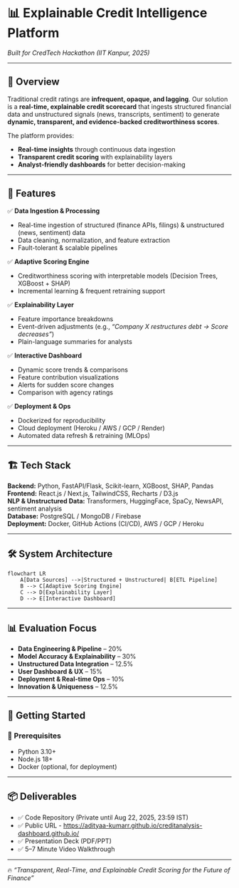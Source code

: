 # 📊 Explainable Credit Intelligence Platform  
*Built for CredTech Hackathon (IIT Kanpur, 2025)*  

---

## 📖 Overview  
Traditional credit ratings are **infrequent, opaque, and lagging**. Our solution is a **real-time, explainable credit scorecard** that ingests structured financial data and unstructured signals (news, transcripts, sentiment) to generate **dynamic, transparent, and evidence-backed creditworthiness scores**.  

The platform provides:  
- **Real-time insights** through continuous data ingestion  
- **Transparent credit scoring** with explainability layers  
- **Analyst-friendly dashboards** for better decision-making  

---

## 🎯 Features  

✅ **Data Ingestion & Processing**  
- Real-time ingestion of structured (finance APIs, filings) & unstructured (news, sentiment) data  
- Data cleaning, normalization, and feature extraction  
- Fault-tolerant & scalable pipelines  

✅ **Adaptive Scoring Engine**  
- Creditworthiness scoring with interpretable models (Decision Trees, XGBoost + SHAP)  
- Incremental learning & frequent retraining support  

✅ **Explainability Layer**  
- Feature importance breakdowns  
- Event-driven adjustments (e.g., *“Company X restructures debt → Score decreases”*)  
- Plain-language summaries for analysts  

✅ **Interactive Dashboard**  
- Dynamic score trends & comparisons  
- Feature contribution visualizations  
- Alerts for sudden score changes  
- Comparison with agency ratings  

✅ **Deployment & Ops**  
- Dockerized for reproducibility  
- Cloud deployment (Heroku / AWS / GCP / Render)  
- Automated data refresh & retraining (MLOps)  

---

## 🏗️ Tech Stack  

**Backend:** Python, FastAPI/Flask, Scikit-learn, XGBoost, SHAP, Pandas  
**Frontend:** React.js / Next.js, TailwindCSS, Recharts / D3.js  
**NLP & Unstructured Data:** Transformers, HuggingFace, SpaCy, NewsAPI, sentiment analysis  
**Database:** PostgreSQL / MongoDB / Firebase  
**Deployment:** Docker, GitHub Actions (CI/CD), AWS / GCP / Heroku  

---

## 🛠️ System Architecture  

```mermaid
flowchart LR
    A[Data Sources] -->|Structured + Unstructured| B[ETL Pipeline]
    B --> C[Adaptive Scoring Engine]
    C --> D[Explainability Layer]
    D --> E[Interactive Dashboard]
```

---

## 📊 Evaluation Focus  

- **Data Engineering & Pipeline** – 20%  
- **Model Accuracy & Explainability** – 30%  
- **Unstructured Data Integration** – 12.5%  
- **User Dashboard & UX** – 15%  
- **Deployment & Real-time Ops** – 10%  
- **Innovation & Uniqueness** – 12.5%  

---

## 🚀 Getting Started  

### 🔧 Prerequisites  
- Python 3.10+  
- Node.js 18+  
- Docker (optional, for deployment)  

---

## 📦 Deliverables  

- ✅ Code Repository (Private until Aug 22, 2025, 23:59 IST)  
- ✅ Public URL - https://adityaa-kumarr.github.io/creditanalysis-dashboard.github.io/
- ✅ Presentation Deck (PDF/PPT)  
- ✅ 5–7 Minute Video Walkthrough  

---
🔥 *“Transparent, Real-Time, and Explainable Credit Scoring for the Future of Finance”*  
